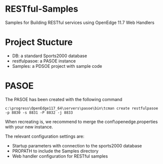 # RESTful-Samples
Samples for Building RESTful services using OpenEdge 11.7 Web Handlers

# Project Stucture

- DB: a standard Sports2000 database
- restfulpasoe: a PASOE instance
- Samples: a PDSOE project with sample code

# PASOE

The PASOE has been created with the following command

```
c:\progress\OpenEdge117_64\servers\pasoe\bin\tcman create restfulpasoe -p 8830 -s 8831 -P 8832 -j 8833
```

When recreating is, we recommend to merge the conf\openedge.properties with your new instance.

The relevant configuration settings are:

- Startup parameters with connection to the sports2000 database
- PROPATH to include the Samples directory
- Web handler configuration for RESTful samples
